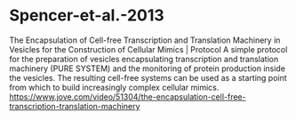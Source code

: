 # Spencer-et-al.-2013
The Encapsulation of Cell-free Transcription and Translation Machinery in Vesicles for the Construction of Cellular Mimics | Protocol
A simple protocol for the preparation of vesicles encapsulating transcription and translation machinery (PURE SYSTEM) 
and the monitoring of protein production inside the vesicles. 
The resulting cell-free systems can be used as a starting point from which to build increasingly complex cellular mimics.  
https://www.jove.com/video/51304/the-encapsulation-cell-free-transcription-translation-machinery
